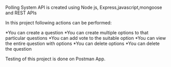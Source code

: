 Polling System API is created using Node js, Express,javascript,mongoose and REST APIs

In this project following actions can be performed:

*You can create a question
*You can create multiple options to that particular questions
*You can add vote to the suitable option
*You can view the entire question with options
*You can delete options
*You can delete the question

Testing of this project is done on Postman App.